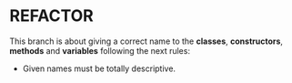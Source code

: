 REFACTOR
========

This branch is about giving a correct name to the **classes**, **constructors**, **methods** and **variables** following the next rules:
  * Given names must be totally descriptive.
